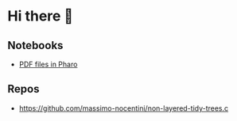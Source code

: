 # Hi there 👋

## Notebooks

- [PDF files in Pharo](https://github.com/massimo-nocentini/Booklet-DSst/blob/master/images/BookletDSstTest-testPdf.pdf)

## Repos

- https://github.com/massimo-nocentini/non-layered-tidy-trees.c
